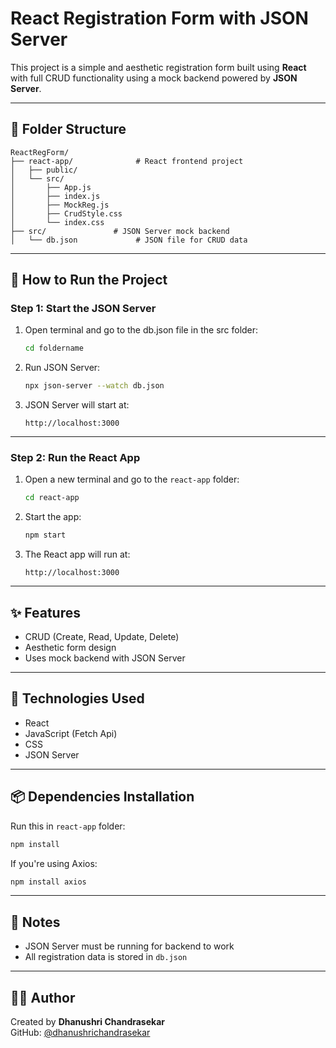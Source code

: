 # React Registration Form with JSON Server

This project is a simple and aesthetic registration form built using **React** with full CRUD functionality using a mock backend powered by **JSON Server**.

---

## 📁 Folder Structure

```
ReactRegForm/
├── react-app/              # React frontend project
│   ├── public/
│   └── src/
│       ├── App.js
│       ├── index.js
│       ├── MockReg.js
│       ├── CrudStyle.css
│       └── index.css
├── src/               # JSON Server mock backend
│   └── db.json             # JSON file for CRUD data
```

---

## 🚀 How to Run the Project

### Step 1: Start the JSON Server

1. Open terminal and go to the db.json file in the src folder:
   ```bash
   cd foldername
   ```

2. Run JSON Server:
   ```bash
   npx json-server --watch db.json 
   ```

3. JSON Server will start at:
   ```
   http://localhost:3000
   ```

---

### Step 2: Run the React App

1. Open a new terminal and go to the `react-app` folder:
   ```bash
   cd react-app
   ```

2. Start the app:
   ```bash
   npm start
   ```

3. The React app will run at:
   ```
   http://localhost:3000
   ```

---

## ✨ Features

- CRUD (Create, Read, Update, Delete)
- Aesthetic form design
- Uses mock backend with JSON Server

---

## 🔧 Technologies Used

- React
- JavaScript (Fetch Api)
- CSS
- JSON Server

---

## 📦 Dependencies Installation

Run this in `react-app` folder:

```bash
npm install
```

If you're using Axios:
```bash
npm install axios
```

---

## 🧠 Notes

- JSON Server must be running for backend to work
- All registration data is stored in `db.json`

---

## 👩‍💻 Author

Created by **Dhanushri Chandrasekar**  
GitHub: [@dhanushrichandrasekar](https://github.com/dhanushrichandrasekar)


